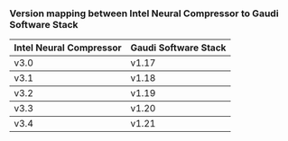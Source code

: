 
### Version mapping between Intel Neural Compressor to Gaudi Software Stack ###
<table>
    <thead>
        <tr>
            <th>Intel Neural Compressor</th>
            <th>Gaudi Software Stack</th>
        </tr>
    </thead>
    <tbody>
        <tr>
            <td>v3.0</td>
            <td>v1.17</td>
        </tr>
    </tbody>
    <tbody>
        <tr>
            <td>v3.1</td>
            <td>v1.18</td>
        </tr>
    </tbody>
    <tbody>
        <tr>
            <td>v3.2</td>
            <td>v1.19</td>
        </tr>
    </tbody>
    <tbody>
        <tr>
            <td>v3.3</td>
            <td>v1.20</td>
        </tr>
    </tbody>
    <tbody>
        <tr>
            <td>v3.4</td>
            <td>v1.21</td>
        </tr>
    </tbody>
</table>

